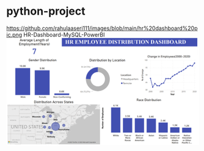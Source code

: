 # python-project
https://github.com/rahulaaseri111/images/blob/main/hr%20dashboard%20pic.png
HR-Dashboard-MySQL-PowerBI
![HR-Dashboard-MySQL-PowerBI](https://github.com/rahulaaseri111/images/blob/main/hr%20dashboard%20pic.png)
